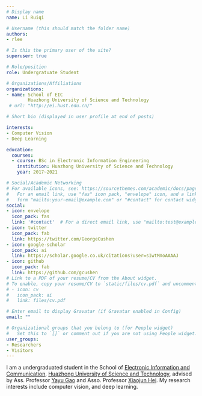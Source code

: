 ```yaml
---
# Display name
name: Li Ruiqi

# Username (this should match the folder name)
authors:
- rlee

# Is this the primary user of the site?
superuser: true

# Role/position
role: Undergratuate Student

# Organizations/Affiliations
organizations:
- name: School of EIC
        Huazhong University of Science and Technology
 # url: "http://ei.hust.edu.cn/"

# Short bio (displayed in user profile at end of posts)

interests:
- Computer Vision
- Deep Learning

education:
  courses:
  - course: BSc in Electronic Information Engineering
    institution: Huazhong University of Science and Technology
    year: 2017~2021

# Social/Academic Networking
# For available icons, see: https://sourcethemes.com/academic/docs/page-builder/#icons
#   For an email link, use "fas" icon pack, "envelope" icon, and a link in the
#   form "mailto:your-email@example.com" or "#contact" for contact widget.
social:
- icon: envelope
  icon_pack: fas
  link: '#contact'  # For a direct email link, use "mailto:test@example.org".
- icon: twitter
  icon_pack: fab
  link: https://twitter.com/GeorgeCushen
- icon: google-scholar
  icon_pack: ai
  link: https://scholar.google.co.uk/citations?user=sIwtMXoAAAAJ
- icon: github
  icon_pack: fab
  link: https://github.com/gcushen
# Link to a PDF of your resume/CV from the About widget.
# To enable, copy your resume/CV to `static/files/cv.pdf` and uncomment the lines below.
# - icon: cv
#   icon_pack: ai
#   link: files/cv.pdf

# Enter email to display Gravatar (if Gravatar enabled in Config)
email: ""

# Organizational groups that you belong to (for People widget)
#   Set this to `[]` or comment out if you are not using People widget.
user_groups:
- Researchers
- Visitors
---
```


I am a undergraduated student in the School of [Electronic Information and Communication](http://eic.hust.edu.cn/ "电子信息与通信学院"), [Huazhong University of Science and Technology](http://www.hust.edu.cn/ "华中科技大学"), advised by Ass. Professor [Yayu Gao](http://122.205.5.5:8084/~yayugao/ "Yayu Gao's Homepage") and Asso. Professor [Xiaojun Hei](http://122.205.5.5:8084/~heixj/ "黑晓军"). My research interests include computer vision, and deep learning.

